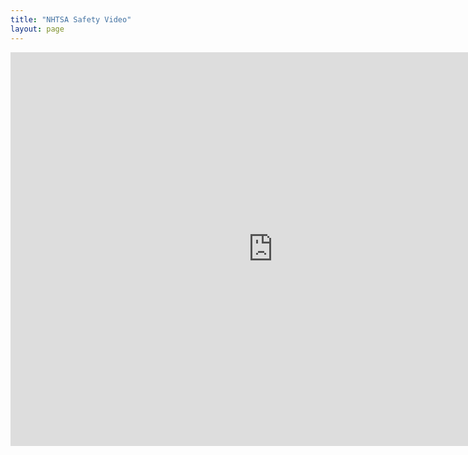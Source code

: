 ```yaml
---
title: "NHTSA Safety Video"
layout: page
---
```


<iframe allow="accelerometer; autoplay; encrypted-media; gyroscope; picture-in-picture" allowfullscreen="" frameborder="0" height="630" loading="lazy" src="https://www.youtube.com/embed/jdrrxIpQpt4?feature=oembed" title="NHTSA Bicycle Safety Tips For Adults" width="840"></iframe>
